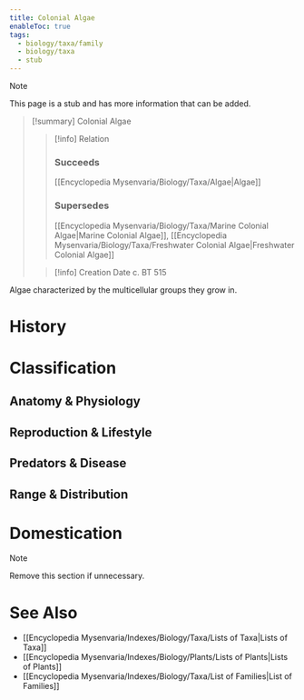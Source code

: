 ```yaml
---
title: Colonial Algae
enableToc: true
tags:
  - biology/taxa/family
  - biology/taxa
  - stub
---
```


> [!note]
> This page is a stub and has more information that can be added.

> [!summary] Colonial Algae
> > [!info] Relation
> > ### Succeeds
> > [[Encyclopedia Mysenvaria/Biology/Taxa/Algae|Algae]]
> > ### Supersedes
> > [[Encyclopedia Mysenvaria/Biology/Taxa/Marine Colonial Algae|Marine Colonial Algae]], [[Encyclopedia Mysenvaria/Biology/Taxa/Freshwater Colonial Algae|Freshwater Colonial Algae]]
>
> > [!info] Creation Date
> > c. BT 515

Algae characterized by the multicellular groups they grow in.
# History

# Classification
## Anatomy & Physiology

## Reproduction & Lifestyle

## Predators & Disease

## Range & Distribution

# Domestication

> [!note]
> Remove this section if unnecessary.
# See Also
- [[Encyclopedia Mysenvaria/Indexes/Biology/Taxa/Lists of Taxa|Lists of Taxa]]
- [[Encyclopedia Mysenvaria/Indexes/Biology/Plants/Lists of Plants|Lists of Plants]]
- [[Encyclopedia Mysenvaria/Indexes/Biology/Taxa/List of Families|List of Families]]